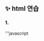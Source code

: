 ## ✨ html 연습

### 1.

'''javascript
<!DOCTYPE html>
<html lang="en">
<head>
    <meta charset="UTF-8">
    <meta http-equiv="X-UA-Compatible" content="IE=edge">
    <meta name="viewport" content="width=device-width, initial-scale=1.0">
    <title>Document</title>
    <link rel="stylesheet" href="https://cdn.jsdelivr.net/npm/reset-css@5.0.1/reset.min.css">
    <!-- <link rel="stylesheet" href="./css/main2.css"> -->
    <style>
        body{
            padding: 10px;
        }
    
        p{
            margin: 20px;
        }
        span{ /* inline 요소 */
            color: red;
            background-color: black;
        }
        table{

        }
        tr{

        }
        td{
            border: 1px solid red;
            padding: 10px;
        }
        

    </style>
</head>
<body>
    <a href="https://naver.com" target="_blank">NAVER</a>
    <a href="https://google.com">GOOGLE</a>
    
    <!-- 애국가-->
    <p>
        동해물과 백두산이 마르고 닳도록<br>
        하나님이 보우하사 <span>우리나라</span> 만세
    </p>

    <input type="text" value="html"
    placeholder="이름을 입력하세요!">
    <label>
        <input type="checkbox"/>Apple
    </label>
    <input type="checkbox" checked/>
    <input type="checkbox" disabled/>
    <div>
        <label>
            <input type="radio" name="num">1
        </label>
        <label>
            <input type="radio" name="num">23
        </label>
        <label>
            <input type="radio" name="num">100
        </label>
    </div>

    <table>
        <tr>
            <td>A</td>
            <td>B</td>
            <td>B'</td>
        </tr>
        <tr>
            <td>C</td>
            <td colspan="2">D</td>
        </tr>
    </table>
    
</body>
</html>

'''

### 결과 

![1](https://user-images.githubusercontent.com/74480236/128168452-e4d95791-bde2-49e6-a185-c6617283dcfb.PNG)



